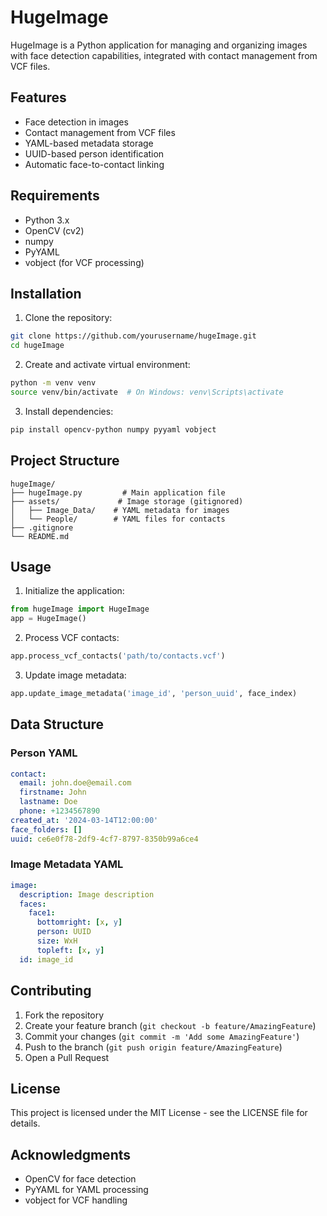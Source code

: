 # HugeImage

HugeImage is a Python application for managing and organizing images with face detection capabilities, integrated with contact management from VCF files.

## Features

- Face detection in images
- Contact management from VCF files
- YAML-based metadata storage
- UUID-based person identification
- Automatic face-to-contact linking

## Requirements

- Python 3.x
- OpenCV (cv2)
- numpy
- PyYAML
- vobject (for VCF processing)

## Installation

1. Clone the repository:

```bash
git clone https://github.com/yourusername/hugeImage.git
cd hugeImage
```

2. Create and activate virtual environment:

```bash
python -m venv venv
source venv/bin/activate  # On Windows: venv\Scripts\activate
```

3. Install dependencies:

```bash
pip install opencv-python numpy pyyaml vobject
```

## Project Structure

```
hugeImage/
├── hugeImage.py         # Main application file
├── assets/             # Image storage (gitignored)
│   ├── Image_Data/    # YAML metadata for images
│   └── People/        # YAML files for contacts
├── .gitignore
└── README.md
```

## Usage

1. Initialize the application:

```python
from hugeImage import HugeImage
app = HugeImage()
```

2. Process VCF contacts:

```python
app.process_vcf_contacts('path/to/contacts.vcf')
```

3. Update image metadata:

```python
app.update_image_metadata('image_id', 'person_uuid', face_index)
```

## Data Structure

### Person YAML

```yaml
contact:
  email: john.doe@email.com
  firstname: John
  lastname: Doe
  phone: +1234567890
created_at: '2024-03-14T12:00:00'
face_folders: []
uuid: ce6e0f78-2df9-4cf7-8797-8350b99a6ce4
```

### Image Metadata YAML

```yaml
image:
  description: Image description
  faces:
    face1:
      bottomright: [x, y]
      person: UUID
      size: WxH
      topleft: [x, y]
  id: image_id
```

## Contributing

1. Fork the repository
2. Create your feature branch (`git checkout -b feature/AmazingFeature`)
3. Commit your changes (`git commit -m 'Add some AmazingFeature'`)
4. Push to the branch (`git push origin feature/AmazingFeature`)
5. Open a Pull Request

## License

This project is licensed under the MIT License - see the LICENSE file for details.

## Acknowledgments

- OpenCV for face detection
- PyYAML for YAML processing
- vobject for VCF handling



